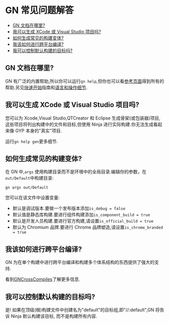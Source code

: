 # GN 常见问题解答

<!-- [TOC] --> 
<!-- START doctoc generated TOC please keep comment here to allow auto update -->
<!-- DON'T EDIT THIS SECTION, INSTEAD RE-RUN doctoc TO UPDATE -->


- [GN 文档在哪里?](#gn-%E6%96%87%E6%A1%A3%E5%9C%A8%E5%93%AA%E9%87%8C)
- [我可以生成 XCode 或 Visual Studio 项目吗?](#%E6%88%91%E5%8F%AF%E4%BB%A5%E7%94%9F%E6%88%90-xcode-%E6%88%96-visual-studio-%E9%A1%B9%E7%9B%AE%E5%90%97)
- [如何生成常见的构建变体?](#%E5%A6%82%E4%BD%95%E7%94%9F%E6%88%90%E5%B8%B8%E8%A7%81%E7%9A%84%E6%9E%84%E5%BB%BA%E5%8F%98%E4%BD%93)
- [我该如何进行跨平台编译?](#%E6%88%91%E8%AF%A5%E5%A6%82%E4%BD%95%E8%BF%9B%E8%A1%8C%E8%B7%A8%E5%B9%B3%E5%8F%B0%E7%BC%96%E8%AF%91)
- [我可以控制默认构建的目标吗?](#%E6%88%91%E5%8F%AF%E4%BB%A5%E6%8E%A7%E5%88%B6%E9%BB%98%E8%AE%A4%E6%9E%84%E5%BB%BA%E7%9A%84%E7%9B%AE%E6%A0%87%E5%90%97)

<!-- END doctoc generated TOC please keep comment here to allow auto update -->

## GN 文档在哪里?

GN 有广泛的内置帮助,所以你可以运行`gn help`,但你也可以看[参考页面](reference.zh.md)得到所有的帮助.另见[快速开始](quick_start.zh.md)指南和[语言和操作细节](language.zh.md).

## 我可以生成 XCode 或 Visual Studio 项目吗?

您可以为 Xcode,Visual Studio,QTCreator 和 Eclipse 生成骨架(或包装器)项目,这些项目将列出构建中的文件和目标,但使用 Ninja 进行实际构建.你无法生成看起来像 GYP 本身的"真实"项目.

运行`gn help gen`更多细节.

## 如何生成常见的构建变体?

在 GN 中,`args` 使用构建目录而不是环境中的全局目录.编辑你的参数，在`out/Default`中构建目录:

```
gn args out/Default
```

您可以在该文件中设置变量:

- 默认是调试版本.要做一个发布版本添加`is_debug = false`
- 默认值是静态库构建.要进行组件构建添加`is_component_build = true`
- 默认是开发人员构建.要进行官方构建,请设置`is_official_build = true`
- 默认为 Chromium 品牌.要进行 Chrome 品牌塑造,请设置`is_chrome_branded = true`

## 我该如何进行跨平台编译?

GN 为在单个构建中进行跨平台编译和构建多个体系结构的东西提供了强大的支持.

看到[GNCrossCompiles](cross_compiles.zh.md)了解更多信息.

## 我可以控制默认构建的目标吗?

是! 如果在顶级(根)构建文件中创建名为"default"的目标组,即"//:default",GN 将告诉 Ninja 默认构建该目标, 而不是构建所有内容.
